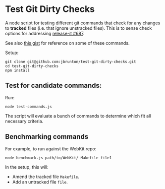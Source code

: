 # Test Git Dirty Checks

A node script for testing different git commands that check for any changes to **tracked** files (i.e. that ignore unstracked files). This is to sense check options for addressing [release-it #687](https://github.com/release-it/release-it/issues/687).

See also [this gist](https://gist.github.com/sindresorhus/3898739) for reference on some of these commands.

Setup:

    git clone git@github.com:jbrunton/test-git-dirty-checks.git
    cd test-git-dirty-checks
    npm install

## Test for candidate commands:

Run:

    node test-commands.js

The script will evaluate a bunch of commands to determine which fit all necessary criteria.

## Benchmarking commands

For example, to run against the WebKit repo:

    node benchmark.js path/to/WebKit/ Makefile file1

In the setup, this will:

* Amend the tracked file `Makefile`.
* Add an untracked file `file`.
